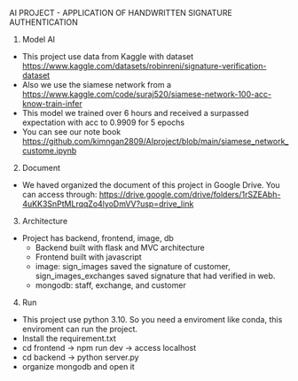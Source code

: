 AI PROJECT - APPLICATION OF HANDWRITTEN SIGNATURE AUTHENTICATION
1. Model AI
- This project use data from Kaggle with dataset <https://www.kaggle.com/datasets/robinreni/signature-verification-dataset>
- Also we use the siamese network from a <https://www.kaggle.com/code/suraj520/siamese-network-100-acc-know-train-infer>
- This model we trained over 6 hours and received a surpassed expectation with acc to 0.9909 for 5 epochs
- You can see our note book <https://github.com/kimngan2809/AIproject/blob/main/siamese_network_custome.ipynb>
2. Document
- We haved organized the document of this project in Google Drive. You can access through:  <https://drive.google.com/drive/folders/1rSZEAbh-4uKK3SnPtMLrqqZo4lyoDmVV?usp=drive_link>
3. Architecture
- Project has backend, frontend, image, db
  + Backend built with flask and MVC architecture
  + Frontend built with javascript
  + image: sign_images saved the signature of customer, sign_images_exchanges saved signature that had verified in web.
  + mongodb: staff, exchange, and customer 
4. Run
- This project use python 3.10. So you need a enviroment like conda, this enviroment can run the project.
- Install the requirement.txt
- cd frontend -> npm run dev -> access localhost
- cd backend -> python server.py
- organize mongodb and open it
